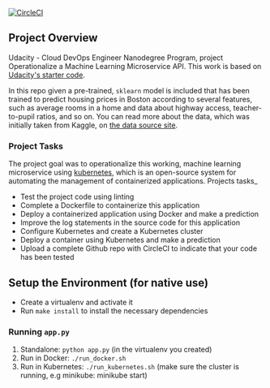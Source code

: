 [![CircleCI](https://circleci.com/gh/psnx/udacity-microservices.svg?style=shield&circle-token=c73bf925b7c863c1cf3f37b2daac63bfc521a846)](https://circleci.com/gh/psnx/udacity-microservices)

## Project Overview

Udacity - Cloud DevOps Engineer Nanodegree Program, project Operationalize a Machine Learning Microservice API.
This work is based on [Udacity's starter code](https://github.com/udacity/DevOps_Microservices). 

In this repo given a pre-trained, `sklearn` model is included that has been trained to predict housing prices in Boston according to several features, such as average rooms in a home and data about highway access, teacher-to-pupil ratios, and so on. You can read more about the data, which was initially taken from Kaggle, on [the data source site](https://www.kaggle.com/c/boston-housing). 

### Project Tasks

The project goal was to operationalize this working, machine learning microservice using [kubernetes](https://kubernetes.io/), which is an open-source system for automating the management of containerized applications. Projects tasks_
* Test the project code using linting
* Complete a Dockerfile to containerize this application
* Deploy a containerized application using Docker and make a prediction
* Improve the log statements in the source code for this application
* Configure Kubernetes and create a Kubernetes cluster
* Deploy a container using Kubernetes and make a prediction
* Upload a complete Github repo with CircleCI to indicate that your code has been tested



## Setup the Environment (for native use)

* Create a virtualenv and activate it
* Run `make install` to install the necessary dependencies

### Running `app.py`

1. Standalone:  `python app.py` (in the virtualenv you created)
2. Run in Docker:  `./run_docker.sh`
3. Run in Kubernetes:  `./run_kubernetes.sh` (make sure the cluster is running, e.g minikube: minikube start)

